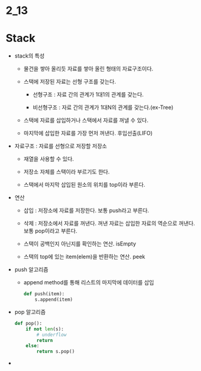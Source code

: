 # 2_13

# Stack
   
- stack의 특성
  
  - 물건을 쌓아 올리듯 자료를 쌓아 올린 형태의 자료구조이다.
  
  - 스택에 저장된 자료는 선형 구조를 갖는다.
    
    - 선형구조 : 자료 간의 관계가 1대1의 관계를 갖는다.
    
    - 비선형구조 : 자료 간의 관계가 1대N의 관계를 갖는다.(ex-Tree)
  
  - 스택에 자료를 삽입하거나 스택에서 자료를 꺼낼 수 있다.
  
  - 마지막에 삽입한 자료를 가장 먼저 꺼낸다. 후입선출(LIFO)

- 자료구조 : 자료를 선형으로 저장할 저장소
  
  - 재열을 사용할 수 있다.
  
  - 저장소 자체를 스택이라 부르기도 한다.
  
  - 스택에서 마지막 삽입된 원소의 위치를 top이라 부른다.

- 연산
  
  - 삽입 : 저장소에 자료를 저장한다. 보통 push라고 부른다.
  
  - 삭제 : 저장소에서 자료를 꺼낸다. 꺼낸 자료는 삽입한 자료의 역순으로 꺼낸다. 보통 pop이라고 부른다.
  
  - 스택이 공백인지 아닌지를 확인하는 연산. isEmpty
  
  - 스택의 top에 있는 item(elem)을 반환하는 연산. peek

- push 알고리즘
  
  - append method를 통해 리스트의 마지막에 데이터를 삽입
    
    ```python
    def push(item):
        s.append(item)
    ```

- pop 알고리즘
  
  ```python
  def pop():
      if not len(s):
          # underflow
          return
      else:
          return s.pop()
  ```

- 


